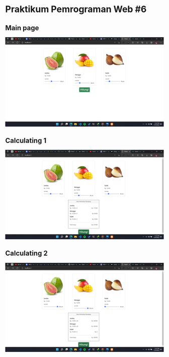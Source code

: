 # Praktikum Pemrograman Web #6
## Main page
![default main page](https://raw.githubusercontent.com/gremlinflat/Prak-PEMWEB-RA-2021/minggu6/ss/main.png)

## Calculating 1
![Calculate 1](https://raw.githubusercontent.com/gremlinflat/Prak-PEMWEB-RA-2021/minggu6/ss/cart1.png)
## Calculating 2
![Calculate 2](https://raw.githubusercontent.com/gremlinflat/Prak-PEMWEB-RA-2021/minggu6/ss/cart2.png)
